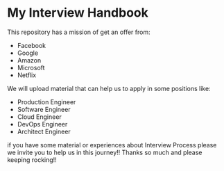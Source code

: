 # My Interview Handbook

This repository has a mission of get an offer from:  

- Facebook 
- Google 
- Amazon 
- Microsoft 
- Netflix  

We will upload material that can help us to apply in some positions like:  

- Production Engineer 
- Software Engineer 
- Cloud Engineer 
- DevOps Engineer 
- Architect Engineer  

if you have some material or experiences about Interview Process please we invite you to help us in this journey!!  Thanks so much and please keeping rocking!!
